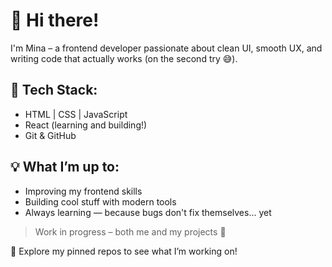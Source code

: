 # 👋 Hi there!

I'm Mina – a frontend developer passionate about clean UI, smooth UX, and writing code that actually works (on the second try 😅).

## 🔧 Tech Stack:
- HTML | CSS | JavaScript
- React (learning and building!)
- Git & GitHub

## 💡 What I’m up to:
- Improving my frontend skills
- Building cool stuff with modern tools
- Always learning — because bugs don't fix themselves... yet

> Work in progress – both me and my projects 🚧

📂 Explore my pinned repos to see what I’m working on!
